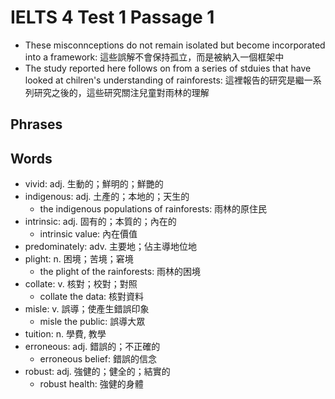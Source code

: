 # IELTS 4 Test 1 Passage 1

- These misconnceptions do not remain isolated but become incorporated into a framework: 這些誤解不會保持孤立，而是被納入一個框架中
- The study reported here follows on from a series of stduies that have looked at chilren's understanding of rainforests: 這裡報告的研究是繼一系列研究之後的，這些研究關注兒童對雨林的理解

## Phrases

## Words

- vivid: adj. 生動的；鮮明的；鮮艷的
- indigenous: adj. 土產的；本地的；天生的
  - the indigenous populations of rainforests: 雨林的原住民
- intrinsic: adj. 固有的；本質的；內在的
  - intrinsic value: 內在價值
- predominately: adv. 主要地；佔主導地位地
- plight: n. 困境；苦境；窘境
  - the plight of the rainforests: 雨林的困境
- collate: v. 核對；校對；對照
  - collate the data: 核對資料
- misle: v. 誤導；使產生錯誤印象
  - misle the public: 誤導大眾
- tuition: n. 學費, 教學
- erroneous: adj. 錯誤的；不正確的
  - erroneous belief: 錯誤的信念
- robust: adj. 強健的；健全的；結實的
  - robust health: 強健的身體